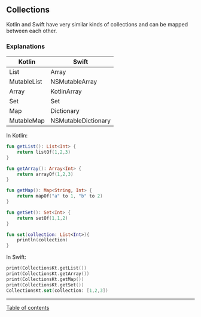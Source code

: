 ## Collections

Kotlin and Swift have very similar kinds of collections and can be mapped between each other.

### Explanations

<table>
<thead><tr><th>Kotlin</th><th>Swift</th></tr></thead>
<tr><td>List</td><td>Array</td></tr>
<tr><td>MutableList</td><td>NSMutableArray</td></tr>
<tr><td>Array</td><td>KotlinArray</td></tr>
<tr><td>Set</td><td>Set</td></tr>
<tr><td>Map</td><td>Dictionary</td></tr>
<tr><td>MutableMap</td><td>NSMutableDictionary</td></tr>
</table>

In Kotlin:
```kotlin
fun getList(): List<Int> {
    return listOf(1,2,3)
}

fun getArray(): Array<Int> {
    return arrayOf(1,2,3)
}

fun getMap(): Map<String, Int> {
    return mapOf("a" to 1, "b" to 2)
}

fun getSet(): Set<Int> {
    return setOf(1,1,2)
}

fun set(collection: List<Int>){
    println(collection)
}
```

In Swift:
```swift
print(CollectionsKt.getList())
print(CollectionsKt.getArray())
print(CollectionsKt.getMap())
print(CollectionsKt.getSet())
CollectionsKt.set(collection: [1,2,3])
```

---
[Table of contents](/README.md)